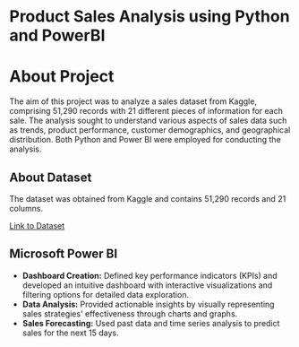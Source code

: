 # Product Sales Analysis using Python and PowerBI
<!DOCTYPE html>
<html lang="en">
<head>
  <meta charset="UTF-8">
  <meta name="viewport" content="width=device-width, initial-scale=1.0">
  
</head>
<body>

  <h1>About Project</h1>
  <p>The aim of this project was to analyze a sales dataset from Kaggle, comprising 51,290 records with 21 different pieces of information for each sale. The analysis sought to understand various aspects of sales data such as trends, product performance, customer demographics, and geographical distribution. Both Python and Power BI were employed for conducting the analysis.</p>

  <h2>About Dataset</h2>
  <p>The dataset was obtained from Kaggle and contains 51,290 records and 21 columns.</p>
  <a href="https://www.kaggle.com/datasets/rohitsahoo/sales-forecasting">Link to Dataset</a>


  <h2>Microsoft Power BI</h2>
  <ul>
    <li><strong>Dashboard Creation:</strong> Defined key performance indicators (KPIs) and developed an intuitive dashboard with interactive visualizations and filtering options for detailed data exploration.</li>
    <li><strong>Data Analysis:</strong> Provided actionable insights by visually representing sales strategies' effectiveness through charts and graphs.</li>
    <li><strong>Sales Forecasting:</strong> Used past data and time series analysis to predict sales for the next 15 days.</li>
  </ul>
</body>
</html>

